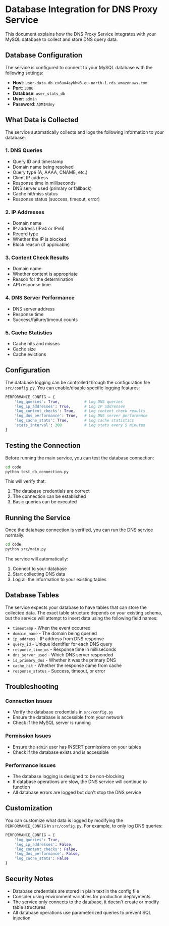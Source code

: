 # Database Integration for DNS Proxy Service

This document explains how the DNS Proxy Service integrates with your MySQL database to collect and store DNS query data.

## Database Configuration

The service is configured to connect to your MySQL database with the following settings:

- **Host**: `user-data-db.cx6uo4aykhw3.eu-north-1.rds.amazonaws.com`
- **Port**: `3306`
- **Database**: `user_stats_db`
- **User**: `admin`
- **Password**: `ADMINdny`

## What Data is Collected

The service automatically collects and logs the following information to your database:

### 1. DNS Queries
- Query ID and timestamp
- Domain name being resolved
- Query type (A, AAAA, CNAME, etc.)
- Client IP address
- Response time in milliseconds
- DNS server used (primary or fallback)
- Cache hit/miss status
- Response status (success, timeout, error)

### 2. IP Addresses
- Domain name
- IP address (IPv4 or IPv6)
- Record type
- Whether the IP is blocked
- Block reason (if applicable)

### 3. Content Check Results
- Domain name
- Whether content is appropriate
- Reason for the determination
- API response time

### 4. DNS Server Performance
- DNS server address
- Response time
- Success/failure/timeout counts

### 5. Cache Statistics
- Cache hits and misses
- Cache size
- Cache evictions

## Configuration

The database logging can be controlled through the configuration file `src/config.py`. You can enable/disable specific logging features:

```python
PERFORMANCE_CONFIG = {
    'log_queries': True,           # Log DNS queries
    'log_ip_addresses': True,      # Log IP addresses
    'log_content_checks': True,    # Log content check results
    'log_dns_performance': True,   # Log DNS server performance
    'log_cache_stats': True,       # Log cache statistics
    'stats_interval': 300          # Log stats every 5 minutes
}
```

## Testing the Connection

Before running the main service, you can test the database connection:

```bash
cd code
python test_db_connection.py
```

This will verify that:
1. The database credentials are correct
2. The connection can be established
3. Basic queries can be executed

## Running the Service

Once the database connection is verified, you can run the DNS service normally:

```bash
cd code
python src/main.py
```

The service will automatically:
1. Connect to your database
2. Start collecting DNS data
3. Log all the information to your existing tables

## Database Tables

The service expects your database to have tables that can store the collected data. The exact table structure depends on your existing schema, but the service will attempt to insert data using the following field names:

- `timestamp` - When the event occurred
- `domain_name` - The domain being queried
- `ip_address` - IP address from DNS response
- `query_id` - Unique identifier for each DNS query
- `response_time_ms` - Response time in milliseconds
- `dns_server_used` - Which DNS server responded
- `is_primary_dns` - Whether it was the primary DNS
- `cache_hit` - Whether the response came from cache
- `response_status` - Success, timeout, or error

## Troubleshooting

### Connection Issues
- Verify the database credentials in `src/config.py`
- Ensure the database is accessible from your network
- Check if the MySQL server is running

### Permission Issues
- Ensure the `admin` user has INSERT permissions on your tables
- Check if the database exists and is accessible

### Performance Issues
- The database logging is designed to be non-blocking
- If database operations are slow, the DNS service will continue to function
- All database errors are logged but don't stop the DNS service

## Customization

You can customize what data is logged by modifying the `PERFORMANCE_CONFIG` in `src/config.py`. For example, to only log DNS queries:

```python
PERFORMANCE_CONFIG = {
    'log_queries': True,
    'log_ip_addresses': False,
    'log_content_checks': False,
    'log_dns_performance': False,
    'log_cache_stats': False
}
```

## Security Notes

- Database credentials are stored in plain text in the config file
- Consider using environment variables for production deployments
- The service only connects to the database, it doesn't create or modify table structures
- All database operations use parameterized queries to prevent SQL injection
